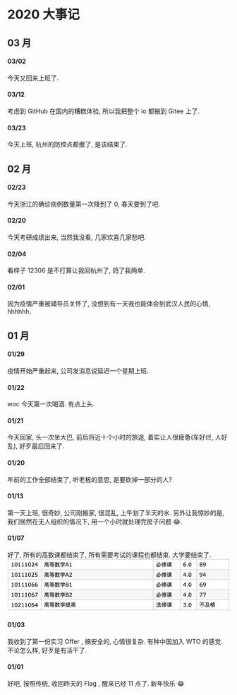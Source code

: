 # 2020 大事记

## 03 月
#### 03/02
今天又回来上班了. 
#### 03/12
考虑到 GitHub 在国内的糟糕体验, 所以我把整个 io 都搬到 Gitee 上了. 
#### 03/23
今天上班, 杭州的防控点都撤了, 是该结束了. 

## 02 月
#### 02/23
今天浙江的确诊病例数量第一次降到了 0, 春天要到了吧. 
#### 02/20
今天考研成绩出来, 当然我没看, 几家欢喜几家愁吧. 
#### 02/04
看样子 12306 是不打算让我回杭州了, 鸽了我两单. 
#### 02/01
因为疫情严重被辅导员关怀了, 没想到有一天我也能体会到武汉人民的心情, hhhhhh. 


## 01 月
#### 01/29
疫情开始严重起来, 公司发消息说延迟一个星期上班. 
#### 01/22
woc 今天第一次喝酒. 有点上头. 
#### 01/21
今天回家, 头一次坐大巴, 前后将近十个小时的旅途, 着实让人很疲惫(车好烂, 人好乱), 好歹最后回来了. 
#### 01/20
年前的工作全部结束了, 听老板的意思, 是要砍掉一部分的人?
#### 01/13
第一天上班, 很奇妙, 公司刚搬家, 很混乱, 上午划了半天的水. 另外让我惊妙的是, 我们居然在无人组织的情况下, 用一个小时就处理完房子问题 :joy:. 
#### 01/07
好了, 所有的高数课都结束了, 所有需要考试的课程也都结束. 大学要结束了.
![](/note/img/2020-01-07-21-09-21.png)
#### 01/03   
我收到了第一份实习 Offer , 搞安全的, 心情很复杂. 有种中国加入 WTO 的感觉. 不论怎么样, 好歹是有活干了. 
#### 01/01
好吧, 按照传统, 收回昨天的 Flag , 醒来已经 11 点了. 新年快乐 :joy:
